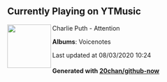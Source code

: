 ## Currently Playing on YTMusic

[<img align="left" width="100" src="https://lh3.googleusercontent.com/XLVJNg0MlKj6ttdVgDHHriwB9d5NqunPC9sV7Q-Z-Z-N_v9299Crl78qfVV2rV4db2Cwd64Vjbg-y9XV">](https://music.youtube.com/channel/UCQ-ygxSFSlq-O2zGnXxELXQ)

Charlie Puth - Attention

**Albums**: Voicenotes

Last updated at 08/03/2020 10:24

#### Generated with [20chan/github-now](https://github.com/20chan/github-now)


<!--
**20chan/20chan** is a ✨ _special_ ✨ repository because its `README.md` (this file) appears on your GitHub profile.

Here are some ideas to get you started:

- 🔭 I’m currently working on ...
- 🌱 I’m currently learning ...
- 👯 I’m looking to collaborate on ...
- 🤔 I’m looking for help with ...
- 💬 Ask me about ...
- 📫 How to reach me: ...
- 😄 Pronouns: ...
- ⚡ Fun fact: ...
-->
